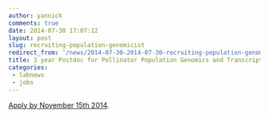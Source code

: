 ```yaml
---
author: yannick
comments: true
date: 2014-07-30 17:07:12
layout: post
slug: recruiting-population-genomicist
redirect_from: '/news/2014-07-30-2014-07-30-recruiting-population-genomicist'
title: 3 year Postdoc for Pollinator Population Genomics and Transcriptomics
categories:
 - labnews
 - jobs
---
```

 [Apply by November 15th 2014](/news/2014-10-31-pollinator-population-genomicist).
